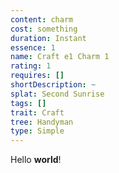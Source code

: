 ```yaml
---
content: charm
cost: something
duration: Instant
essence: 1
name: Craft e1 Charm 1
rating: 1
requires: []
shortDescription: ~
splat: Second Sunrise
tags: []
trait: Craft
tree: Handyman
type: Simple
---
```


Hello **world**!

